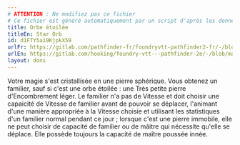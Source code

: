 ```yaml
---
# ATTENTION : Ne modifiez pas ce fichier
# Ce fichier est généré automatiquement par un script d'après les données du module Foundry VTT officiel et de sa traduction
title: Orbe étoilée
titleEn: Star Orb
id: d1FTY5ai9KjpkX59
urlFr: https://gitlab.com/pathfinder-fr/foundryvtt-pathfinder2-fr/-/blob/master/data/feats/d1FTY5ai9KjpkX59.htm
urlEn: https://gitlab.com/hooking/foundry-vtt---pathfinder-2e/-/blob/master/packs/data/feats.db/star-orb.json
layout: dons
---
```

Votre magie s'est cristallisée en une pierre sphérique. Vous obtenez un familier, sauf si c'est une orbe étoilée : une Très petite pierre d'Encombrement léger. Le familier n'a pas de Vitesse et doit choisir une capaicité de Vitesse de familier avant de pouvoir se déplacer, l'animant d'une manière appropriée à la Vitesse choisie et utilisant les statistiques d'un familier normal pendant ce jour ; lorsque c'est une pierre immobile, elle ne peut choisir de capacité de familier ou de mâitre qui nécessite qu'elle se déplace. Elle possède toujours la capacité de maître poussée innée.
